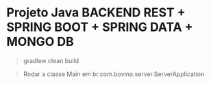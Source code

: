 # Projeto Java BACKEND REST + SPRING BOOT + SPRING DATA + MONGO DB

> gradlew clean build

> Rodar a classe Main em br.com.bovino.server.ServerApplication